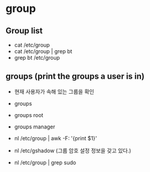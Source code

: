 # group

## Group list

- cat /etc/group
- cat /etc/group | grep bt
- grep bt /etc/group

## groups (print the groups a user is in)

- 현재 사용자가 속해 있는 그룹을 확인
- groups
- groups root
- groups manager
- nl /etc/group | awk -F: '{print $1}'
- nl /etc/gshadow (그룹 암호 설정 정보을 갖고 있다.)

- nl /etc/group | grep sudo
